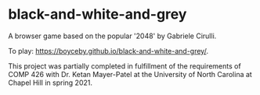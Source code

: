 # black-and-white-and-grey
A browser game based on the popular '2048' by Gabriele Cirulli.

To play: https://boyceby.github.io/black-and-white-and-grey/.

This project was partially completed in fulfillment of the requirements of COMP 426 with Dr. Ketan Mayer-Patel at the University of North Carolina at Chapel Hill in spring 2021.
